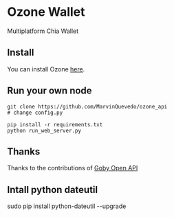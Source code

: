 # Ozone Wallet

Multiplatform Chia Wallet

## Install

You can install Ozone [here](https://ozonewallet.io/).

## Run your own node

```
git clone https://github.com/MarvinQuevedo/ozone_api
# change config.py

pip install -r requirements.txt
python run_web_server.py
```

## Thanks

Thanks to the contributions of [Goby Open API](https://github.com/GobyWallet/openapi)

## Intall python dateutil

sudo pip install python-dateutil --upgrade
